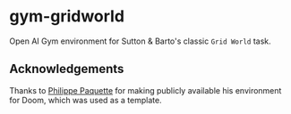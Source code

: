 # gym-gridworld
Open AI Gym environment for Sutton &amp; Barto's classic ```Grid World``` task.

## Acknowledgements

Thanks to [Philippe Paquette](https://githumb.com/ppaquette) for making publicly
available his environment for Doom, which was used as a template.
